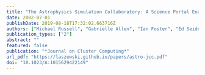 ```yaml
---
title: "The Astrophysics Simulation Collaboratory: A Science Portal Enabling Community Software Development"
date: 2002-07-01
publishDate: 2019-08-18T17:32:02.663716Z
authors: ["Michael Russell", "Gabrielle Allen", "Ian Foster", "Ed Seidel", "Jason Novotny", "John Shalf", "Gregor von Laszewski", "Greg Daues"]
publication_types: ["2"]
abstract: ""
featured: false
publication: "*Journal on Cluster Computing*"
url_pdf: "https://laszewski.github.io/papers/astro-jcc.pdf"
doi: "10.1023/A:1015629422149"
---
```


